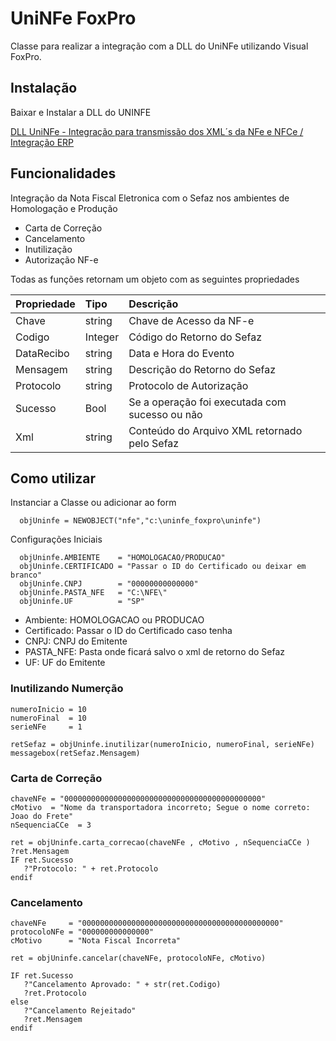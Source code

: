 
# UniNFe FoxPro

Classe para realizar a integração com a DLL do UniNFe utilizando Visual FoxPro.

## Instalação

Baixar e Instalar a DLL do UNINFE

[DLL UniNFe - Integração para transmissão dos XML´s da NFe e NFCe / Integração ERP](https://unimake.com.br/downloads)
## Funcionalidades

Integração da Nota Fiscal Eletronica com o Sefaz nos ambientes de Homologação e Produção

- Carta de Correção
- Cancelamento
- Inutilização
- Autorização NF-e

Todas as funções retornam um objeto com as seguintes propriedades

| Propriedade   | Tipo       | Descrição                           |
| :---------- | :--------- | :---------------------------------- |
| Chave | string | Chave de Acesso da NF-e |
| Codigo | Integer | Código do Retorno do Sefaz |
| DataRecibo | string | Data e Hora do Evento |
| Mensagem | string | Descrição do Retorno do Sefaz |
| Protocolo | string | Protocolo de Autorização |
| Sucesso | Bool | Se a operação foi executada com sucesso ou não |
| Xml | string | Conteúdo do Arquivo XML retornado pelo Sefaz |

## Como utilizar
Instanciar a Classe ou adicionar ao form

```Cobol
  objUninfe = NEWOBJECT("nfe","c:\uninfe_foxpro\uninfe")
```

Configurações Iniciais

```Cobol
  objUninfe.AMBIENTE    = "HOMOLOGACAO/PRODUCAO"
  objUninfe.CERTIFICADO = "Passar o ID do Certificado ou deixar em branco"
  objUninfe.CNPJ        = "00000000000000"
  objUninfe.PASTA_NFE   = "C:\NFE\"
  objUninfe.UF          = "SP"
```
- Ambiente: HOMOLOGACAO ou PRODUCAO
- Certificado: Passar o ID do Certificado caso tenha
- CNPJ: CNPJ do Emitente
- PASTA_NFE: Pasta onde ficará salvo o xml de retorno do Sefaz
- UF: UF do Emitente

### Inutilizando Numerção
```Cobol
numeroInicio = 10
numeroFinal  = 10
serieNFe     = 1

retSefaz = objUninfe.inutilizar(numeroInicio, numeroFinal, serieNFe)
messagebox(retSefaz.Mensagem)

```

### Carta de Correção
```Cobol
chaveNFe = "00000000000000000000000000000000000000000000"
cMotivo  = "Nome da transportadora incorreto; Segue o nome correto: Joao do Frete"
nSequenciaCCe  = 3

ret = objUninfe.carta_correcao(chaveNFe , cMotivo , nSequenciaCCe )
?ret.Mensagem
IF ret.Sucesso
   ?"Protocolo: " + ret.Protocolo
endif 

```

### Cancelamento
```Cobol
chaveNFe     = "00000000000000000000000000000000000000000000"
protocoloNFe = "000000000000000"
cMotivo      = "Nota Fiscal Incorreta"

ret = objUninfe.cancelar(chaveNFe, protocoloNFe, cMotivo)

IF ret.Sucesso
   ?"Cancelamento Aprovado: " + str(ret.Codigo)
   ?ret.Protocolo
else
   ?"Cancelamento Rejeitado"
   ?ret.Mensagem
endif 

```

